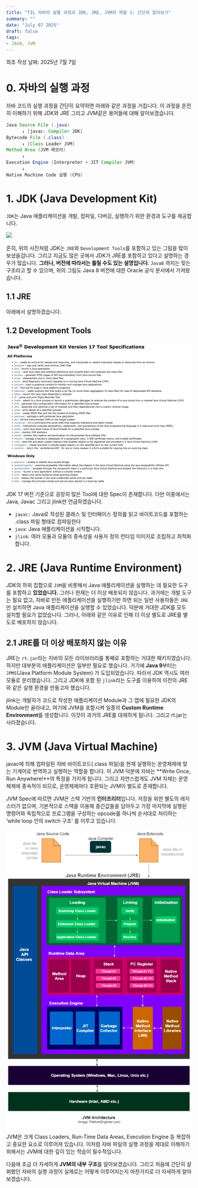 ```yaml
---
title: "TIL 자바의 실행 과정과 JDK, JRE, JVM의 역할 1: 간단히 알아보기"
summary: ""
date: "July 07 2025"
draft: false
tags:
- JAVA, JVM
---
```


최초 작성 날짜: 2025년 7월 7일

# 0. 자바의 실행 과정

자바 코드의 실행 과정을 간단히 요약하면 아래와 같은 과정을 거칩니다. 이 과정을 온전히 이해하기 위해 JDK와 JRE 그리고 JVM같은 용어들에 대해 알아보겠습니다.

```java
Java Source File (.java)
      ↓ [javac: Compiler JDK]
Bytecode File (.class)
      ↓ [Class Loader JVM]
Method Area (JVM 메모리)
      ↓
Execution Engine (Interpreter + JIT Compiler JVM)
      ↓
Native Machine Code 실행 (CPU)
```

# 1. JDK (Java Development Kit)

`JDK`는 Java 애플리케이션을 개발, 컴파일, 디버깅, 실행하기 위한 환경과 도구를 제공합니다. 

![](https://www.oracle.com/img/tech/java8-conceptual-design.jpg)

흔히, 위의 사진처럼 JDK는 `JRE`와 `Development Tools`를 포함하고 있는 그림을 많이 보셨을겁니다. 그리고 지금도 많은 곳에서 JDK가 JRE를 포함하고 있다고 설명하는 경우가 많습니다. **그러나, 버전에 따라서는 틀릴 수도 있는 설명입니다.**  `Java8` 까지는 맞는 구조라고 할 수 있으며, 위의 그림도 Java 8 버전에 대한 Oracle 공식 문서에서 가져왔습니다.

## 1.1 JRE

아래에서 설명하겠습니다.

## 1.2 Development Tools

![{09B16A1C-A029-4FC0-8F5A-219265FDFBB0}.png](./img/2025-07-07-09B16A1C-A029-4FC0-8F5A-219265FDFBB0.png)

JDK 17 버전 기준으로 굉장히 많은 Tool에 대한 Spec이 존재합니다. 다만 이중에서는 Java, Javac 그리고 jlink만 언급하겠습니다.

- `javac:`  Java로 작성된 클래스 및 인터페이스 정의를 읽고 바이트코드를 포함하는 .class 파일 형태로 컴파일한다
- `java`:  Java 애플리케이션을 시작합니다.
- `jlink`: 여러 모듈과 모듈의 종속성을 사용자 정의 런타임 이미지로 조립하고 최적화합니다.

# 2. JRE (Java Runtime Environment)

JDK의 하위 집합으로 `JVM`을 비롯해서 Java 애플리케이션을 실행하는 데 필요한 도구를 포함하고 **있었습니다.** 그러나 현재는 더 이상 배포되지 않습니다. 과거에는 개발 도구는 필요 없고, 자바로 만든 애플리케이션을 실행하기만 하면 되는 일반 사용자들은 `JRE`만 설치하면 Java 애플리케이션을 실행할 수 있었습니다. 덕분에 거대한 JDK를 모두 설치할 필요가 없었습니다. 그러나, 아래와 같은 이유로 인해 더 이상 별도로 JRE를 별도로 배포하지 않습니다.

## 2.1 JRE를 더 이상 배포하지 않는 이유

JRE는 `rt.jar`라는 자바의 모든 라이브러리를 통째로 포함하는 거대한 패키지였습니다. 하지만 대부분의 애플리케이션은 일부만 필요로 했습니다. 거기에 **Java 9**부터는 `JPMS`(Java Platform Module System) 가 도입되었습니다.  따라서 JDK 역시도 여러 모듈로 분리했습니다. 그리고 JDK에 포함 된 `jlink`라는 도구를 이용하여 이전의 JRE와 같은 실행 환경을 만들고자 했습니다. 

jlink는 개발자가 코드로 작성한 애플리케이션 Module과 그 앱에 필요한 JDK의 Module만 골라내고, 여기에 JVM을 포함시켜 일종의 **Custom Runtime Environment**를 생성합니다. 이것이 과거의 JRE를 대체하게 됩니다. 그리고 rt.jar는 사라졌습니다.

# 3. JVM (Java Virtual Machine)

javac에 의해 컴파일된 자바 바이트코드(.class 파일)을 현재 실행하는 운영체제에 맞는 기계어로 번역하고 실행하는 역할을 합니다. 이 JVM 덕분에 자바는 **Write Once, Run Anywhere!**의 특징을 가지게 됩니다. 그리고 자연스럽게도 JVM 자체는 운영체제에 종속적이 되므로, 운영체제마다 호환되는 JVM이 별도로 존재합니다.

JVM Spec에 따르면 JVM은 스택 기반의 **인터프리터**입니다. 저장을 위한 별도의 레지스터가 없으며, 기본적으로 스택을 이용해 중간값들을 담아두고 가장 마지막에 실행된 명령어와 독립적으로 프로그램을 구성하는 opcode를 하나씩 순서대로 처리하는 ‘while loop 안의 switch 구조’ 를 이루고 있습니다.

![image.png](./img/2025-07-07-image.png)

JVM은 크게 Class Loaders, Run-Time Data Areas, Execution Engine 등 복잡하고 중요한 요소로 이루어져 있습니다. 이처럼 자바 파일의 실행 과정을 제대로 이해하기 위해서는 JVM에 대한 깊이 있는 학습이 필수적입니다.

다음에 조금 더 자세하게 **JVM의 내부 구조**를 알아보겠습니다. 그리고 처음에 간단히 살펴봤던 자바의 실행 과정이 실제로는 어떻게 이루어지는지 마찬가지로 더 자세하게 알아보겠습니다.
